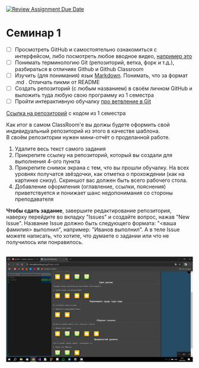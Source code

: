 [![Review Assignment Due Date](https://classroom.github.com/assets/deadline-readme-button-22041afd0340ce965d47ae6ef1cefeee28c7c493a6346c4f15d667ab976d596c.svg)](https://classroom.github.com/a/I8-8IFxo)
# Семинар 1

- [ ] Просмотреть GitHub и самостоятельно ознакомиться с интерфейсом, либо посмотреть любое вводное видео,  [например это](https://vkvideo.ru/video288422991_456239059)
- [ ] Понимать терминологию Git (репозиторий, ветка, форк и т.д.), разбираться в отличиях Github и Github Classroom
- [ ] Изучить (для понимания) язык [Markdown](https://github.com/sandino/Markdown-Cheatsheet). Понимать, что за формат .md . Отличать пикми от README
- [ ] Создать репозиторий (с любым названием) в своём личном GitHub и выложить туда любую свою программу из 1 семестра
- [ ] Пройти интерактивную обучалку [про ветвление в Git](https://learngitbranching.js.org/?locale=ru_RU)

[Ссылка на репозиторий](https://github.com/Piotr2006/-1-) с кодом из 1 семестра

Как итог в самом ClassRoom'e вы должы будете оформить свой индивидуальный репозиторий из этого в качестве шаблона.</br>
В своём репозитории нужен мини-отчёт о проделанной работе.</br>
1) Удалите весь текст самого задания
2) Прикрепите ссылку на репозиторий, который вы создали для выполнения 4-ого пункта
3) Прикрепите снимок экрана с тем, что вы прошли обучалку. На всех уровнях получатся звёздочки, как отметка о прохождении (как на картинке снизу). Скриншот вас должен быть всего рабочего стола.
4) Добавление оформления (оглавление, ссылки, пояснения) приветствуется и понижает шанс недопонимания со стороны преподавателя

**Чтобы сдать задание**, завершите редактирование репозитория, наверху перейдите во вкладку "Issues" и создайте вопрос, нажав "New Issue".
Название Issue должно быть следующего формата: "<ваша фамилия> выполнил", например: "Иванов выполнил". А в теле Issue можете написать, что хотите, что думаете о задании или что не получилось или понравилось.

</br>![Пройденная обучалка](https://github.com/Piotr2006/-/blob/main/123.png)
